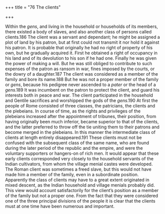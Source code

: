 +++
title = "76 The clients"

+++

Within the *gens*, and living in the household or households of its members, there existed a body of slaves, and also another class of persons called clients.186 The client was a servant and dependant; he might be assigned a plot of land by his patron, but at first could not transmit it nor hold it against his patron. It is probable that originally he had no right of property of his own, but he gradually acquired it. First he obtained a right of occupancy in his land and of its devolution to his son if he had one. Finally he was given the power of making a will. But he was still obliged to contribute to such expenses of the patron as ransom in war, fines imposed by the courts, or the dowry of a daughter.187 The client was considered as a member of the family and bore its name.188 But he was not a proper member of the family or *gens*, because his pedigree never ascended to a *pater* or the head of a *gens*.189 It was incumbent on the patron to protect the client, and guard his interests both in peace and war. The client participated in the household and Gentile sacrifices and worshipped the gods of the *gens*.190 At first the people of Rome consisted of three classes, the patricians, the clients and the plebeians. In course of time, as the rights and privileges of the plebeians increased after the appointment of tribunes, their position, from having originally been much inferior, became superior to that of the clients, and the latter preferred to throw off the tie uniting them to their patrons and become merged in the plebeians. In this manner the intermediate class of clients at length entirely disappeared.191 These clients must not be confused with the subsequent class of the same name, who are found during the later period of the republic and the empire, and were the voluntary supporters or hangers-on of rich men. It would appear that these early clients corresponded very closely to the household servants of the Indian cultivators, from whom the village menial castes were developed. The Roman client was sometimes a freed slave, but this would not have made him a member of the family, even in a subordinate position. Apparently the class of clients may have to a great extent originated in mixed descent, as the Indian household and village menials probably did. This view would account satisfactorily for the client’s position as a member of the family but not a proper one. From the fact that they were considered one of the three principal divisions of the people it is clear that the clients must at one time have been numerous and important. 

